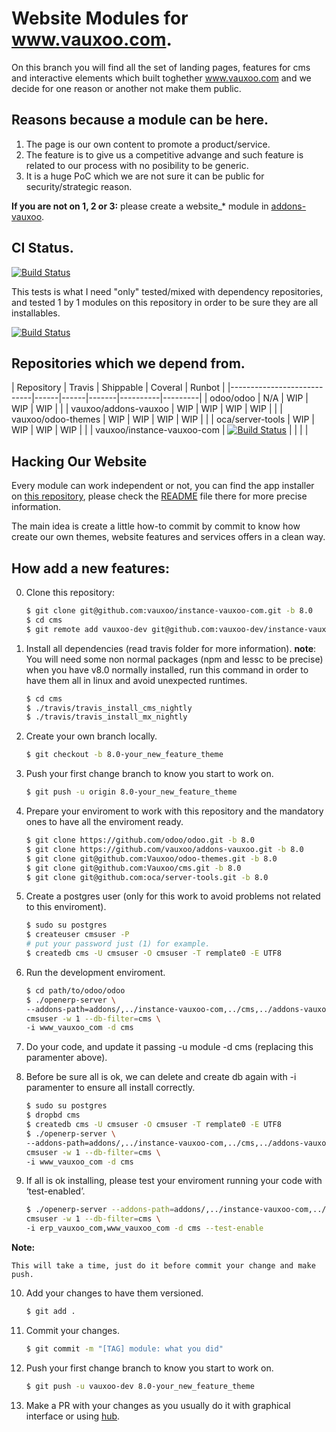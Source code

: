 

Website Modules for www.vauxoo.com.
===

On this branch you will find all the set of landing pages, features for cms and interactive elements which built toghether www.vauxoo.com and we decide for one reason or another not make them public.

Reasons because a module can be here.
---

1. The page is our own content to promote a product/service.
2. The feature is to give us a competitive advange and such feature is related to our process with no posibility to be generic.
3. It is a huge PoC which we are not sure it can be public for security/strategic reason.

**If you are not on 1, 2 or 3:** please create a website_* module in [addons-vauxoo](https://github.com/addons-vauxoo).

CI Status.
---

[![Build Status](http://runbot.odoo.com/logo.png)](http://runbot.vauxoo.com/runbot/team/website-vauxoo-16)


This tests is what I need "only" tested/mixed with dependency repositories, and tested 1 by 1 modules on this repository in order to be sure they are all installables.


[![Build Status](https://magnum.travis-ci.com/Vauxoo/instance-vauxoo-com.svg?token=VAty1EWicYm2yKQxZptp&branch=8.0)](https://magnum.travis-ci.com/Vauxoo/instance-vauxoo-com)


Repositories which we depend from.
---

| Repository                 | Travis  | Shippable | Coveral  | Runbot  |
|----------------------------|------|------|-------|----------|---------|
| odoo/odoo                  | N/A  | WIP  | WIP   | WIP      |         |
| vauxoo/addons-vauxoo       | WIP  | WIP  | WIP   | WIP      |         |
| vauxoo/odoo-themes         | WIP  | WIP  | WIP   | WIP      |         |
| oca/server-tools           | WIP  | WIP  | WIP   | WIP      |         |
| vauxoo/instance-vauxoo-com | [![Build Status](https://magnum.travis-ci.com/Vauxoo/instance-vauxoo-com.svg?token=VAty1EWicYm2yKQxZptp&branch=8.0)](https://magnum.travis-ci.com/Vauxoo/instance-vauxoo-com) |   |   |   |

Hacking Our Website
---

Every module can work independent or not, you can find the app installer on [this repository](https://github.com/vauxoo/instance-vauxoo-com),
please check the [README](https://github.com/vauxoo/instance-vauxoo-com/blob/master/README.md) file there for more precise information.

The main idea is create a little how-to commit by commit to know how create our own themes, website features and services offers in a clean way.

How add a new features:
---

0. Clone this repository:

    ```bash
    $ git clone git@github.com:vauxoo/instance-vauxoo-com.git -b 8.0
    $ cd cms
    $ git remote add vauxoo-dev git@github.com:vauxoo-dev/instance-vauxoo-com.git # << to push your changes
    ```

1. Install all dependencies (read travis folder for more information). **note**: You will need some non normal packages (npm and lessc to be precise) when you have v8.0 normally installed, run this command in order to have them all in linux and avoid unexpected runtimes.

    ```bash
    $ cd cms
    $ ./travis/travis_install_cms_nightly
    $ ./travis/travis_install_mx_nightly
    ```

2. Create your own branch locally.

    ```bash
    $ git checkout -b 8.0-your_new_feature_theme
    ```

3. Push your first change branch to know you start to work on.

    ```bash
    $ git push -u origin 8.0-your_new_feature_theme
    ```

4. Prepare your enviroment to work with this repository and the mandatory ones to have all the enviroment ready.

    ```bash
    $ git clone https://github.com/odoo/odoo.git -b 8.0
    $ git clone https://github.com/vauxoo/addons-vauxoo.git -b 8.0
    $ git clone git@github.com:Vauxoo/odoo-themes.git -b 8.0
    $ git clone git@github.com:Vauxoo/cms.git -b 8.0
    $ git clone git@github.com:oca/server-tools.git -b 8.0
    ```

5. Create a postgres user (only for this work to avoid problems not related to this enviroment).

    ```bash
    $ sudo su postgres
    $ createuser cmsuser -P
    # put your password just (1) for example.
    $ createdb cms -U cmsuser -O cmsuser -T remplate0 -E UTF8
    ```

6. Run the development enviroment.

    ```bash
    $ cd path/to/odoo/odoo
    $ ./openerp-server \
    --addons-path=addons/,../instance-vauxoo-com,../cms,../addons-vauxoo,../odoo-themes,../server-tools -r \
    cmsuser -w 1 --db-filter=cms \
    -i www_vauxoo_com -d cms
    ```

7. Do your code, and update it passing -u module -d cms (replacing this paramenter above).

8. Before be sure all is ok, we can delete and create db again with -i
   paramenter to ensure all install correctly.

    ```bash
    $ sudo su postgres
    $ dropbd cms
    $ createdb cms -U cmsuser -O cmsuser -T remplate0 -E UTF8
    $ ./openerp-server \
    --addons-path=addons/,../instance-vauxoo-com,../cms,../addons-vauxoo,../odoo-themes,../server-tools -r \
    cmsuser -w 1 --db-filter=cms \
    -i www_vauxoo_com -d cms
    ```

9. If all is ok installing, please test your enviroment running your code with ‘test-enabled’.

    ```bash
    $ ./openerp-server --addons-path=addons/,../instance-vauxoo-com,../cms -r \
    cmsuser -w 1 --db-filter=cms \
    -i erp_vauxoo_com,www_vauxoo_com -d cms --test-enable
    ```

**Note:**

    This will take a time, just do it before commit your change and make push.

10. Add your changes to have them versioned.

    ```bash
    $ git add .
    ```

11. Commit your changes.

    ```bash
    $ git commit -m "[TAG] module: what you did"
    ```

12. Push your first change branch to know you start to work on.

    ```bash
    $ git push -u vauxoo-dev 8.0-your_new_feature_theme
    ```

13. Make a PR with your changes as you usually do it with graphical interface or using [hub](https://github.com/github/hub).
